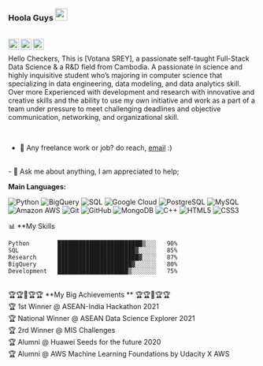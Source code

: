 ### Hoola Guys <img src="https://media.giphy.com/media/hvRJCLFzcasrR4ia7z/giphy.gif" width="25px">

<br />

<a href="https://www.instagram.com/votana.srey/">
  <img align="left" alt="Votana's Instagram" width="22px" src="https://raw.githubusercontent.com/hussainweb/hussainweb/main/icons/instagram.png" />
</a>

<a href="https://discord.com/channels/@me">
  <img align="left" alt="Votana's Discord" width="22px" src="https://raw.githubusercontent.com/peterthehan/peterthehan/master/assets/discord.svg" />
</a>

<a href="https://www.linkedin.com/in/votana-srey-897947199/">
  <img align="left" alt="Votana's LinkedIN" width="22px" src="https://raw.githubusercontent.com/peterthehan/peterthehan/master/assets/linkedin.svg" />
</a>


<br />

Hello Checkers, This is [Votana SREY], a passionate self-taught Full-Stack Data Science & a R&D field from Cambodia. A passionate in science and highly inquisitive student who’s majoring in computer science that specializing in data engineering, data modeling, and data analytics skill. Over more Experienced with development and research with innovative and creative skills and the ability to use my own initiative and work as a part of a team under pressure to meet challenging deadlines and objective communication, networking, and organizational skill.

<br />

- 💼 Any freelance work or job? do reach, [email](votana.srey@gmail.com) :)
<br />
- 💬 Ask me about anything, I am appreciated to help;


**Main Languages:**  

![Python](https://img.shields.io/badge/-Python-black?style=flat-square&logo=Python)
![BigQuery](https://img.shields.io/badge/-bigquery-black?style=flat-square&logo=bigquery)
![SQL](https://img.shields.io/badge/-sql-black?style=flat-square&logo=sql)
![Google Cloud](https://img.shields.io/badge/Google%20Cloud-black?style=flat-square&logo=google-cloud)
![PostgreSQL](https://img.shields.io/badge/-PostgreSQL-336791?style=flat-square&logo=postgresql)
![MySQL](https://img.shields.io/badge/-MySQL-black?style=flat-square&logo=mysql)
![Amazon AWS](https://img.shields.io/badge/Amazon%20AWS-232F3E?style=flat-square&logo=amazon-aws)
![Git](https://img.shields.io/badge/-Git-black?style=flat-square&logo=git)
![GitHub](https://img.shields.io/badge/-GitHub-181717?style=flat-square&logo=github)
![MongoDB](https://img.shields.io/badge/-MongoDB-black?style=flat-square&logo=mongodb)
![C++](https://img.shields.io/badge/-C++-00599C?style=flat-square&logo=c)
![HTML5](https://img.shields.io/badge/-HTML5-E34F26?style=flat-square&logo=html5&logoColor=white)
![CSS3](https://img.shields.io/badge/-CSS3-1572B6?style=flat-square&logo=css3)

📊 **My Skills
<!--START_SECTION:waka-->
```text
Python        ████████████████████████▒░░░   90% 
SQL           ██████████████████████▓░░░░░   85%
Research      ███████████████████████▓░░░░   87%
BigQuery      █████████████████████▓░░░░░░   80% 
Development   ████████████████████▒░░░░░░░   75% 
```
<!--END_SECTION:waka-->
<br />
🏆🏆🚧🏆🏆 **My Big Achievements ** 🏆🏆🚧🏆🏆
<br />
🏆  1st Winner @ ASEAN-India Hackathon 2021
<br />
🏆  National Winner @ ASEAN Data Science Explorer 2021
<br />
🏆  2rd Winner @ MIS Challenges
<br />
🏆  Alumni @ Huawei Seeds for the future 2020
<br />
🏆  Alumni @ AWS Machine Learning Foundations by Udacity X AWS
<br />





